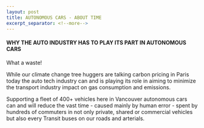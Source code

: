 ```yaml
---
layout: post
title: AUTONOMOUS CARS - ABOUT TIME
excerpt_separator: <!--more-->
---
```


#### WHY THE AUTO INDUSTRY HAS TO PLAY ITS PART IN AUTONOMOUS CARS

What a waste!

While our climate change tree huggers are talking carbon pricing in Paris today the auto tech industry can and is playing its role in aiming to minimize the transport industry impact on gas consumption and emissions.

Supporting a fleet of 400+ vehicles here in Vancouver autonomous cars can and will reduce the vast time - caused mainly by human error - spent by hundreds of commuters in not only private, shared or commercial vehicles but also every Transit buses on our roads and arterials.